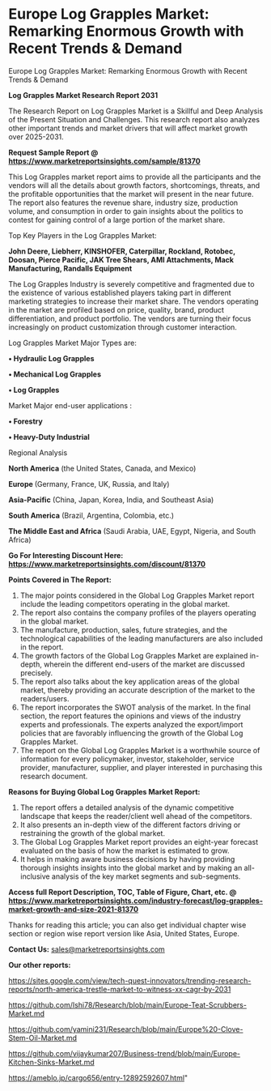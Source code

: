 # Europe Log Grapples Market: Remarking Enormous Growth with Recent Trends & Demand
Europe Log Grapples Market: Remarking Enormous Growth with Recent Trends & Demand

<strong>Log Grapples Market Research Report 2031</strong>

The Research Report on Log Grapples Market is a Skillful and Deep Analysis of the Present Situation and Challenges. This research report also analyzes other important trends and market drivers that will affect market growth over 2025-2031.

<strong>Request Sample Report @ <a href=https://www.marketreportsinsights.com/sample/81370>https://www.marketreportsinsights.com/sample/81370</a></strong>

This Log Grapples market report aims to provide all the participants and the vendors will all the details about growth factors, shortcomings, threats, and the profitable opportunities that the market will present in the near future. The report also features the revenue share, industry size, production volume, and consumption in order to gain insights about the politics to contest for gaining control of a large portion of the market share.

Top Key Players in the Log Grapples Market:

<strong>John Deere, Liebherr, KINSHOFER, Caterpillar, Rockland, Rotobec, Doosan, Pierce Pacific, JAK Tree Shears, AMI Attachments, Mack Manufacturing, Randalls Equipment</strong>

The Log Grapples Industry is severely competitive and fragmented due to the existence of various established players taking part in different marketing strategies to increase their market share. The vendors operating in the market are profiled based on price, quality, brand, product differentiation, and product portfolio. The vendors are turning their focus increasingly on product customization through customer interaction.

Log Grapples Market Major Types are:

<strong>• Hydraulic Log Grapples

• Mechanical Log Grapples

• Log Grapples</strong>

Market Major end-user applications :

<strong>• Forestry

• Heavy-Duty Industrial</strong>

Regional Analysis

</u><strong><b>North America</b></strong> (the United States, Canada, and Mexico)

<strong><b>Europe </b></strong>(Germany, France, UK, Russia, and Italy)

<strong><b>Asia-Pacific</b></strong> (China, Japan, Korea, India, and Southeast Asia)

<strong><b>South America</b></strong> (Brazil, Argentina, Colombia, etc.)

<strong><b>The Middle East and Africa</b></strong> (Saudi Arabia, UAE, Egypt, Nigeria, and South Africa)

<strong>Go For Interesting Discount Here: <a href=https://www.marketreportsinsights.com/discount/81370>https://www.marketreportsinsights.com/discount/81370</a></strong>

<strong>Points Covered in The Report:</strong>
<ol>
  <li>The major points considered in the Global Log Grapples Market report include the leading competitors operating in the global market.</li>
  <li>The report also contains the company profiles of the players operating in the global market.</li>
  <li>The manufacture, production, sales, future strategies, and the technological capabilities of the leading manufacturers are also included in the report.</li>
  <li>The growth factors of the Global Log Grapples Market are explained in-depth, wherein the different end-users of the market are discussed precisely.</li>
  <li>The report also talks about the key application areas of the global market, thereby providing an accurate description of the market to the readers/users.</li>
  <li>The report incorporates the SWOT analysis of the market. In the final section, the report features the opinions and views of the industry experts and professionals. The experts analyzed the export/import policies that are favorably influencing the growth of the Global Log Grapples Market.</li>
  <li>The report on the Global Log Grapples Market is a worthwhile source of information for every policymaker, investor, stakeholder, service provider, manufacturer, supplier, and player interested in purchasing this research document.</li>
</ol>
<strong>Reasons for Buying Global Log Grapples Market Report:</strong>

<ol>
  <li>The report offers a detailed analysis of the dynamic competitive landscape that keeps the reader/client well ahead of the competitors.</li>
  <li>It also presents an in-depth view of the different factors driving or restraining the growth of the global market.</li>
  <li>The Global Log Grapples Market report provides an eight-year forecast evaluated on the basis of how the market is estimated to grow.</li>
  <li>It helps in making aware business decisions by having providing thorough insights insights into the global market and by making an all-inclusive analysis of the key market segments and sub-segments.</li>
</ol>
<strong>Access full Report Description, TOC, Table of Figure, Chart, etc. @ <a href=https://www.marketreportsinsights.com/industry-forecast/log-grapples-market-growth-and-size-2021-81370>https://www.marketreportsinsights.com/industry-forecast/log-grapples-market-growth-and-size-2021-81370</a></strong>


Thanks for reading this article; you can also get individual chapter wise section or region wise report version like Asia, United States, Europe.

<strong>Contact Us:</strong>
sales@marketreportsinsights.com

<strong>Our other reports:</strong>

<a href=https://sites.google.com/view/tech-quest-innovators/trending-research-reports/north-america-trestle-market-to-witness-xx-cagr-by-2031>https://sites.google.com/view/tech-quest-innovators/trending-research-reports/north-america-trestle-market-to-witness-xx-cagr-by-2031</a>

<a href=https://github.com/Ishi78/Research/blob/main/Europe-Teat-Scrubbers-Market.md>https://github.com/Ishi78/Research/blob/main/Europe-Teat-Scrubbers-Market.md</a>

<a href=https://github.com/yamini231/Research/blob/main/Europe%20-Clove-Stem-Oil-Market.md>https://github.com/yamini231/Research/blob/main/Europe%20-Clove-Stem-Oil-Market.md</a>

<a href=https://github.com/vijaykumar207/Business-trend/blob/main/Europe-Kitchen-Sinks-Market.md>https://github.com/vijaykumar207/Business-trend/blob/main/Europe-Kitchen-Sinks-Market.md</a>

<a href=https://ameblo.jp/cargo656/entry-12892592607.html>https://ameblo.jp/cargo656/entry-12892592607.html</a>"
